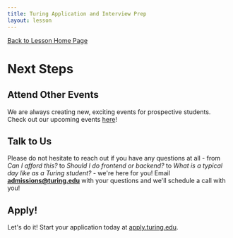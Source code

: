 ```yaml
---
title: Turing Application and Interview Prep
layout: lesson
---
```


<a href="../">Back to Lesson Home Page</a>

# Next Steps

## Attend Other Events

We are always creating new, exciting events for prospective students. Check out our upcoming events [here](https://www.eventbrite.com/o/turing-school-of-software-amp-design-9895674202)!

## Talk to Us

Please do not hesitate to reach out if you have any questions at all - from *Can I afford this?* to *Should I do frontend or backend?* to *What is a typical day like as a Turing student?* - we're here for you! Email **admissions@turing.edu** with your questions and we'll schedule a call with you!

## Apply!

Let's do it! Start your application today at <a target="blank" href="apply.turing.edu">apply.turing.edu</a>. 